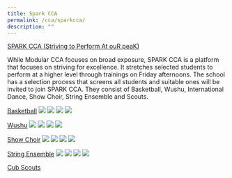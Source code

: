 ```yaml
---
title: Spark CCA
permalink: /cca/sparkcca/
description: ""
---
```

<u>SPARK CCA (Striving to Perform At ouR peaK)</u>

While Modular CCA focuses on broad exposure, SPARK CCA is a platform that focuses on striving for excellence. It stretches selected students to perform at a higher level through trainings on Friday afternoons. The school has a selection process that screens all students and suitable ones will be invited to join SPARK CCA. They consist of Basketball, Wushu, International Dance, Show Choir, String Ensemble and Scouts.

<u>Basketball</u>
![](/images/CCA%20Page/cca%2010%20.jpg)
![](/images/CCA%20Page/cca%2011.jpg)
![](/images/CCA%20Page/cca%2012%20%20.jpg)
![](/images/CCA%20Page/cca%2013.jpg)

<u>Wushu</u>
![](/images/CCA%20Page/cca%2014.jpg)
![](/images/CCA%20Page/cca%2015.jpg)
![](/images/CCA%20Page/cca%2016.jpg)
![](/images/CCA%20Page/cca%2017.jpg)

<u>Show Choir</u>
![](/images/CCA%20Page/cca%2018.jpg)
![](/images/CCA%20Page/cca%2019.jpg)
![](/images/CCA%20Page/cca%2020.jpg)
![](/images/CCA%20Page/cca%2021.jpg)

<u>String Ensemble</u>
![](/images/CCA%20Page/cca%2022.jpg)
![](/images/CCA%20Page/cca%2023.jpg)
![](/images/CCA%20Page/cca%2024.jpg)
![](/images/CCA%20Page/cca%2025.jpg)

<u>Cub Scouts</u>